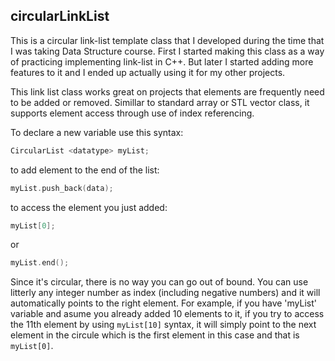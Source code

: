 ## circularLinkList

This is a circular link-list template class that I developed during the time that I was taking Data Structure course. First I started making this class as a way of practicing implementing link-list in C++. But later I started adding more features to it and I ended up actually using it for my other projects.

This link list class works great on projects that elements are frequently need to be added or removed. Simillar to standard array or STL vector class, it supports element access through use of index referencing. 

To declare a new variable use this syntax:

```c++
CircularList <datatype> myList;
```

to add element to the end of the list:

```c++
myList.push_back(data);
```
to access the element you just added:

```c++
myList[0];
```
or

```c++
myList.end();
```

Since it's circular, there is no way you can go out of bound. You can use litterly any integer number as index (including negative numbers) and it will automatically points to the right element. For example, if you have 'myList' variable and asume you already added 10 elements to it, if you try to access the 11th element by using ```myList[10]``` syntax, it will simply point to the next element in the circule which is the first element in this case and that is ```myList[0]```.
